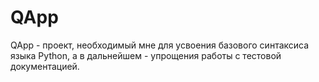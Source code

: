 # QApp

QApp - проект, необходимый мне для усвоения базового синтаксиса языка Python, 
а в дальнейшем - упрощения работы с тестовой документацией.
